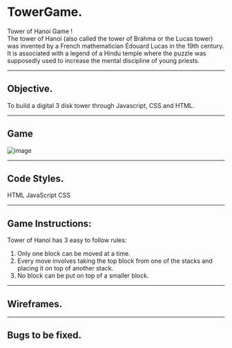 # TowerGame. 
Tower of Hanoi Game !  
The tower of Hanoi (also called the tower of Brahma or the Lucas tower) was invented by a French mathematician Édouard Lucas in the 19th century. 
It is associated with a legend of a Hindu temple where the puzzle was supposedly used to increase the mental discipline of young priests.

---

## Objective. 
To build a digital 3 disk tower through Javascript, CSS and HTML.

---
## Game
![image](https://user-images.githubusercontent.com/80429446/118365220-a1b5f600-b550-11eb-92ce-7d8a82bce995.png)

---

## Code Styles. 
HTML
JavaScript
CSS

---

## Game Instructions: 
Tower of Hanoi has 3 easy to follow rules:

1. Only one block can be moved at a time.
2. Every move involves taking the top block from one of the stacks and placing it on top of another stack.
3. No block can be put on top of a smaller block.

---

## Wireframes. 

---

## Bugs to be fixed. 


